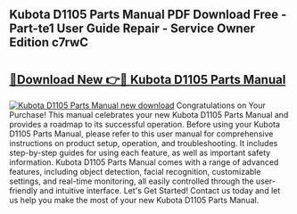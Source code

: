 ## Kubota D1105 Parts Manual PDF Download Free - Part-te1 User Guide Repair - Service Owner Edition c7rwC

# <h2><a href="http://bc11925.oget.top/?id=Kubota+D1105+Parts+Manual">🔗Download New 👉🔴 Kubota D1105 Parts Manual</a></h2>

[![Kubota D1105 Parts Manual new download](https://i.imgur.com/5g1atiW.png)](http://bc11925.oget.top/?id=Kubota+D1105+Parts+Manual)
Congratulations on Your Purchase! This manual celebrates your new Kubota D1105 Parts Manual and provides a roadmap to its successful operation. Before using your Kubota D1105 Parts Manual, please refer to this user manual for comprehensive instructions on product setup, operation, and troubleshooting. It includes step-by-step guides for using each feature, as well as important safety information. Kubota D1105 Parts Manual comes with a range of advanced features, including object detection, facial recognition, customizable settings, and real-time monitoring, all easily controlled through the user-friendly and intuitive interface. Let's Get Started! Contact us today and let us help you make the most of your new Kubota D1105 Parts Manual.
